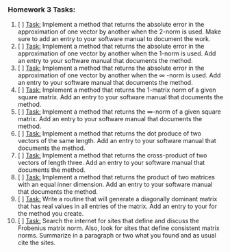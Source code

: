 ### Homework 3 Tasks:

1. [ ] [Task:](1-2normabserr.md)
 Implement a method that returns the absolute error in the approximation of one vector by another when the 2-norm is used. Make sure to add an entry to your software manual to document the work.
2. [ ] [Task:](2-1normabserr.md)
 Implement a method that returns the absolute error in the approximation of one vector by another when the 1-norm is used. Add an entry to your software manual that documents the method.
3. [ ] [Task:](3-infnormabserr.md)
 Implement a method that returns the absolute error in the approximation of one vector by another when the ∞
-norm is used. Add an entry to your software manual that documents the method. 
4. [ ] [Task:](4-1matrixnorm.md)
 Implement a method that returns the 1-matrix norm of a given square matrix. Add an entry to your software manual that documents the method. 
5. [ ] [Task:](5-ScalarVectorMultiplication.md)
 Implement a method that returns the ∞-norm of a given square matrix. Add an entry to your software manual that documents the method.
6. [ ] [Task:](6-2Norm.md)
 Implement a method that returns the dot produce of two vectors of the same length. Add an entry to your software manual that documents the method.
7. [ ] [Task:](7-1Norm.md)
 Implement a method that returns the cross-product of two vectors of length three. Add an entry to your software manual that documents the method.
8. [ ] [Task:](8-InfinityNorm.md)
 Implement a method that returns the product of two matrices with an equal inner dimension. Add an entry to your software manual that documents the method.
9. [ ] [Task:](9-SymmetricMatrix.md)
 Write a routine that will generate a diagonally dominant matrix that has real values in all entries of the matrix. Add an entry to your for the method you create.
10. [ ] [Task:](10-MatrixNormDiscussion.md)
 Search the internet for sites that define and discuss the Frobenius matrix norm. Also, look for sites that define consistent matrix norms. Summarize in a paragraph or two what you found and as usual cite the sites.
